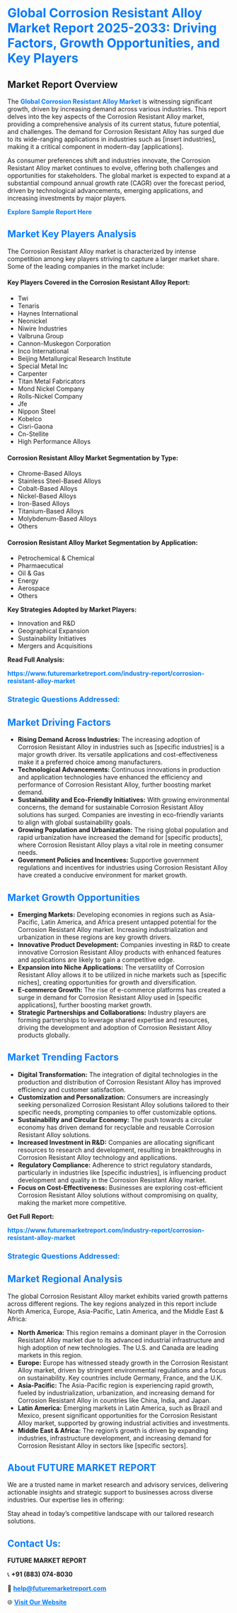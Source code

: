 <h1 style="color: #007BFF;">Global Corrosion Resistant Alloy Market Report 2025-2033: Driving Factors, Growth Opportunities, and Key Players</h1>

<section id="overview">
<h2>Market Report Overview</h2>
<p>The <a href="https://www.futuremarketreport.com/industry-report/corrosion-resistant-alloy-market" style="color: #007BFF; text-decoration: none;"><strong>Global Corrosion Resistant Alloy Market</strong></a> is witnessing significant growth, driven by increasing demand across various industries. This report delves into the key aspects of the Corrosion Resistant Alloy market, providing a comprehensive analysis of its current status, future potential, and challenges. The demand for Corrosion Resistant Alloy has surged due to its wide-ranging applications in industries such as [insert industries], making it a critical component in modern-day [applications].</p>
<p>As consumer preferences shift and industries innovate, the Corrosion Resistant Alloy market continues to evolve, offering both challenges and opportunities for stakeholders. The global market is expected to expand at a substantial compound annual growth rate (CAGR) over the forecast period, driven by technological advancements, emerging applications, and increasing investments by major players.</p>
</section>

<section id="overview">
<p><a href="https://www.futuremarketreport.com/request-sample/reportId=29902" style="color: #007BFF; text-decoration: none;"><strong>Explore Sample Report Here</strong></a></p>
</section>

<section id="key-players">
<h2 style="color: #007BFF;">Market Key Players Analysis</h2>
<p>The Corrosion Resistant Alloy market is characterized by intense competition among key players striving to capture a larger market share. Some of the leading companies in the market include:</p>
<h4>Key Players Covered in the Corrosion Resistant Alloy Report:</h4>
<ul><li>Twi</li><li>Tenaris</li><li>Haynes International</li><li>Neonickel</li><li>Niwire Industries</li><li>Valbruna Group</li><li>Cannon-Muskegon Corporation</li><li>Inco International</li><li>Beijing Metallurgical Research Institute</li><li>Special Metal Inc</li><li>Carpenter</li><li>Titan Metal Fabricators</li><li>Mond Nickel Company</li><li>Rolls-Nickel Company</li><li>Jfe</li><li>Nippon Steel</li><li>Kobelco</li><li>Cisri-Gaona</li><li>Cn-Stellite</li><li>High Performance Alloys</li></ul>
<h4>Corrosion Resistant Alloy Market Segmentation by Type:</h4>
<ul><li>Chrome-Based Alloys</li><li>Stainless Steel-Based Alloys</li><li>Cobalt-Based Alloys</li><li>Nickel-Based Alloys</li><li>Iron-Based Alloys</li><li>Titanium-Based Alloys</li><li>Molybdenum-Based Alloys</li><li>Others</li></ul>

<h4>Corrosion Resistant Alloy Market Segmentation by Application:</h4>
<ul><li>Petrochemical &amp; Chemical</li><li>Pharmaecutical</li><li>Oil &amp; Gas</li><li>Energy</li><li>Aerospace</li><li>Others</li></ul>
<p><strong>Key Strategies Adopted by Market Players:</strong></p>
<ul>
<li>Innovation and R&D</li>
<li>Geographical Expansion</li>
<li>Sustainability Initiatives</li>
<li>Mergers and Acquisitions</li>
</ul>
</section>

<section>
<p><strong>Read Full Analysis: </strong></p><a href="https://www.futuremarketreport.com/industry-report/corrosion-resistant-alloy-market" style="color: #007BFF; text-decoration: none;"><strong>https://www.futuremarketreport.com/industry-report/corrosion-resistant-alloy-market</strong></a>
<h3 style="color: #007BFF;">Strategic Questions Addressed:</h3>
</section>

<section id="driving-factors">
<h2 style="color: #007BFF;">Market Driving Factors</h2>
<ul>
<li><strong>Rising Demand Across Industries:</strong> The increasing adoption of Corrosion Resistant Alloy in industries such as [specific industries] is a major growth driver. Its versatile applications and cost-effectiveness make it a preferred choice among manufacturers.</li>
<li><strong>Technological Advancements:</strong> Continuous innovations in production and application technologies have enhanced the efficiency and performance of Corrosion Resistant Alloy, further boosting market demand.</li>
<li><strong>Sustainability and Eco-Friendly Initiatives:</strong> With growing environmental concerns, the demand for sustainable Corrosion Resistant Alloy solutions has surged. Companies are investing in eco-friendly variants to align with global sustainability goals.</li>
<li><strong>Growing Population and Urbanization:</strong> The rising global population and rapid urbanization have increased the demand for [specific products], where Corrosion Resistant Alloy plays a vital role in meeting consumer needs.</li>
<li><strong>Government Policies and Incentives:</strong> Supportive government regulations and incentives for industries using Corrosion Resistant Alloy have created a conducive environment for market growth.</li>
</ul>
</section>

<section id="growth-opportunities">
<h2 style="color: #007BFF;">Market Growth Opportunities</h2>
<ul>
<li><strong>Emerging Markets:</strong> Developing economies in regions such as Asia-Pacific, Latin America, and Africa present untapped potential for the Corrosion Resistant Alloy market. Increasing industrialization and urbanization in these regions are key growth drivers.</li>
<li><strong>Innovative Product Development:</strong> Companies investing in R&D to create innovative Corrosion Resistant Alloy products with enhanced features and applications are likely to gain a competitive edge.</li>
<li><strong>Expansion into Niche Applications:</strong> The versatility of Corrosion Resistant Alloy allows it to be utilized in niche markets such as [specific niches], creating opportunities for growth and diversification.</li>
<li><strong>E-commerce Growth:</strong> The rise of e-commerce platforms has created a surge in demand for Corrosion Resistant Alloy used in [specific applications], further boosting market growth.</li>
<li><strong>Strategic Partnerships and Collaborations:</strong> Industry players are forming partnerships to leverage shared expertise and resources, driving the development and adoption of Corrosion Resistant Alloy products globally.</li>
</ul>
</section>

<section id="trending-factors">
<h2 style="color: #007BFF;">Market Trending Factors</h2>
<ul>
<li><strong>Digital Transformation:</strong> The integration of digital technologies in the production and distribution of Corrosion Resistant Alloy has improved efficiency and customer satisfaction.</li>
<li><strong>Customization and Personalization:</strong> Consumers are increasingly seeking personalized Corrosion Resistant Alloy solutions tailored to their specific needs, prompting companies to offer customizable options.</li>
<li><strong>Sustainability and Circular Economy:</strong> The push towards a circular economy has driven demand for recyclable and reusable Corrosion Resistant Alloy solutions.</li>
<li><strong>Increased Investment in R&D:</strong> Companies are allocating significant resources to research and development, resulting in breakthroughs in Corrosion Resistant Alloy technology and applications.</li>
<li><strong>Regulatory Compliance:</strong> Adherence to strict regulatory standards, particularly in industries like [specific industries], is influencing product development and quality in the Corrosion Resistant Alloy market.</li>
<li><strong>Focus on Cost-Effectiveness:</strong> Businesses are exploring cost-efficient Corrosion Resistant Alloy solutions without compromising on quality, making the market more competitive.</li>
</ul>
</section>

<section>
<p><strong>Get Full Report: </strong></p><a href="https://www.futuremarketreport.com/industry-report/corrosion-resistant-alloy-market" style="color: #007BFF; text-decoration: none;"><strong>https://www.futuremarketreport.com/industry-report/corrosion-resistant-alloy-market</strong></a>
<h3 style="color: #007BFF;">Strategic Questions Addressed:</h3>
</section>


<section id="regional-analysis">
<h2 style="color: #007BFF;">Market Regional Analysis</h2>
<p>The global Corrosion Resistant Alloy market exhibits varied growth patterns across different regions. The key regions analyzed in this report include North America, Europe, Asia-Pacific, Latin America, and the Middle East & Africa:</p>
<ul>
<li><strong>North America:</strong> This region remains a dominant player in the Corrosion Resistant Alloy market due to its advanced industrial infrastructure and high adoption of new technologies. The U.S. and Canada are leading markets in this region.</li>
<li><strong>Europe:</strong> Europe has witnessed steady growth in the Corrosion Resistant Alloy market, driven by stringent environmental regulations and a focus on sustainability. Key countries include Germany, France, and the U.K.</li>
<li><strong>Asia-Pacific:</strong> The Asia-Pacific region is experiencing rapid growth, fueled by industrialization, urbanization, and increasing demand for Corrosion Resistant Alloy in countries like China, India, and Japan.</li>
<li><strong>Latin America:</strong> Emerging markets in Latin America, such as Brazil and Mexico, present significant opportunities for the Corrosion Resistant Alloy market, supported by growing industrial activities and investments.</li>
<li><strong>Middle East & Africa:</strong> The region’s growth is driven by expanding industries, infrastructure development, and increasing demand for Corrosion Resistant Alloy in sectors like [specific sectors].</li>
</ul>
</section>

<footer>
<h2 style="color: #007BFF;">About FUTURE MARKET REPORT</h2>
<p>We are a trusted name in market research and advisory services, delivering actionable insights and strategic support to businesses across diverse industries. Our expertise lies in offering:</p>

<p>Stay ahead in today’s competitive landscape with our tailored research solutions.</p>

<h2 style="color: #007BFF;">Contact Us:</h2>
<p><strong>FUTURE MARKET REPORT</strong></p>
<p>📞 <strong>+91 (883) 074-8030</strong></p>
<p>📧 <strong><a href="mailto:help@futuremarketreport.com" style="color: #007BFF;">help@futuremarketreport.com</a></strong></p>
<p>🌐 <strong><a href="https://www.futuremarketreport.com/" style="color: #007BFF;">Visit Our Website</a></strong></p>
</footer>
